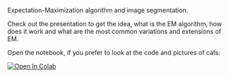 Expectation-Maximization algorithm and image segmentation.

Check out the presentation to get the idea, what is the EM algorithm, how does it work and what are the most common variations and extensions of EM.

Open the notebook, if you prefer to look at the code and pictures of cats:

[![Open In Colab](https://colab.research.google.com/assets/colab-badge.svg)](https://colab.research.google.com/github/Dont-Care-Didnt-Ask/EMA-and-image-segmentation/blob/main/Segmentation.ipynb)

